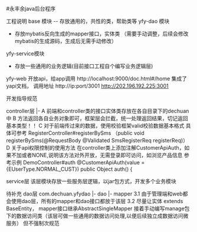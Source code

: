 #永丰余java后台程序

工程说明 base 模块 -- 存放通用的，共性的类，帮助类等
yfy-dao 模块
* 存放mybatis反向生成的mapper接口，实体类 （需要手动调整，后续会修改mybatis的生成源码，生成后无需手动修改）

yfy-service模块
* 存放一些通用的业务逻辑(目前接口工程自个编写业务逻辑层)

yfy-web
开放api，给app调用 http://localhost:9000/doc.html#/home
集成了yapi文档， 调用地址 http://ip:port/3001
http://202.196.192.225:3001

开发指导规范

controller层
|- A 前端和controller类的接口实体类存放在各自目录下的dechuan中
B 方法返回各自业务对象即可，框架层会拦截，统一处理返回结果，切记返回基本类型！！
C 对于前端传过来的数据，使用校验框架valid校验数据基本格式
具体可参考 RegisterController#registerBySms
（public void registerBySms(@RequestBody @Validated SmsRegisterReq registerReq)）
D 关于api权限控制的使用方法
在controller类上添加注解CustomerApiAuth，如果不加或者NONE,说明该方法对外开放，无需登录即可访问，如浏览产品信息
参考示例 DemoController#auth
@CustomerApiAuth(value = {EUserType.NORMAL_CUST})
public Object auth() {

service层
该层模块存放一些服务层逻辑，以jar包方式，开发多个业务模块

待补充
dao层 com.dechuan.yfydao
|- dao
|- mapper
3.1 由于管理端和web都会使用dao层，所有的mapper和dao接口都放于该层
3.2 尽量让实体 extends BaseEntity， mapper接口继承AbstractSingleMapper
接着手动编写manage包下的数据访问类（该层可做一些通用的数据访问处理,以便后续独立成数据访问微服务）
但不强制次规范